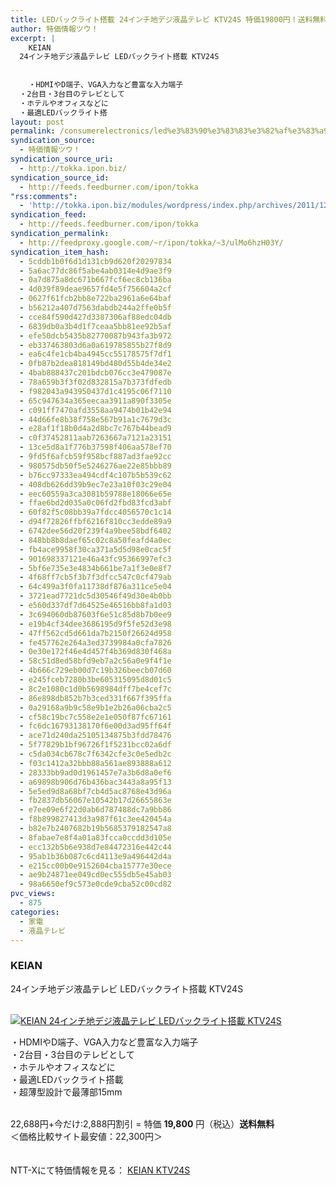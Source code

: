 ```yaml
---
title: LEDバックライト搭載 24インチ地デジ液晶テレビ KTV24S 特価19800円！送料無料！
author: 特価情報ツウ！
excerpt: |
  	KEIAN
  24インチ地デジ液晶テレビ LEDバックライト搭載 KTV24S
  	
  
  	・HDMIやD端子、VGA入力など豊富な入力端子
  ・2台目・3台目のテレビとして
  ・ホテルやオフィスなどに
  ・最適LEDバックライト搭
layout: post
permalink: /consumerelectronics/led%e3%83%90%e3%83%83%e3%82%af%e3%83%a9%e3%82%a4%e3%83%88%e6%90%ad%e8%bc%89-24%e3%82%a4%e3%83%b3%e3%83%81%e5%9c%b0%e3%83%87%e3%82%b8%e6%b6%b2%e6%99%b6%e3%83%86%e3%83%ac%e3%83%93-ktv24s-%e7%89%b9.html
syndication_source:
  - 特価情報ツウ！
syndication_source_uri:
  - http://tokka.ipon.biz/
syndication_source_id:
  - http://feeds.feedburner.com/ipon/tokka
"rss:comments":
  - 'http://tokka.ipon.biz/modules/wordpress/index.php/archives/2011/12/26/led-24-ktv24s-19800/#comments'
syndication_feed:
  - http://feeds.feedburner.com/ipon/tokka
syndication_permalink:
  - http://feedproxy.google.com/~r/ipon/tokka/~3/ulMo6hzH03Y/
syndication_item_hash:
  - 5cddb1b0f6d1d131cb9d620f20297834
  - 5a6ac77dc86f5abe4ab0314e4d9ae3f9
  - 0a7d875a8dc671b667fcf6ec8cb136ba
  - 4d039f89deae9657fd4e5f756604a2cf
  - 0627f61fcb2bb8e722ba2961a6e64baf
  - b56212a407d7563dabdb244a2ffe0b5f
  - cce84f590d427d3387306af88edc04db
  - 6839db0a3b4d1f7ceaa5bb81ee92b5af
  - efe50dcb5435b82770087b943fa3b972
  - eb337463803d6a0a619785855b27f8d9
  - ea6c4fe1cb4ba4945cc55178575f7df1
  - 0fb87b2dea818149bd480d55b4de34e2
  - 4bab888437c201bdcb076cc3e479087e
  - 78a659b3f3f02d832815a7b373fdfedb
  - f982043a943950437d1c4195c06f7110
  - 65c947634a365eecaa3911a890f3305e
  - c091ff7470afd3558aa9474b01b42e94
  - 44d66fe8b38f758e567b91a1c7679d3c
  - e28af1f18b0d4a2d8bc7c767b44bead9
  - c0f37452811aab7263667a7121a23151
  - 13ce5d8a1f776b37598f406aa578ef70
  - 9fd5f6afcb59f958bcf887ad3fae92cc
  - 980575db50f5e5246276ae22e85bbb89
  - b76cc97333ea494cdf4c107b5b539c62
  - 408db626dd39b9ec7e23a10f03c29e04
  - eec60559a3ca3081b59788e18066e65e
  - ffae6bd2d035a0c06fd2fbd83fcd3abf
  - 60f82f5c08bb39a7fdcc4056570c1c14
  - d94f72826ffbf6216f810cc3edde89a9
  - 6742dee56d20f239f4a9bee58bdf6402
  - 848bb8b8daef65c02c8a50feafd4a0ec
  - fb4ace9958f30ca371a5d5d98e0cac5f
  - 901698337121e46a43fc95366997efc3
  - 5bf6e735e3e4834b661be7a1f3e0e8f7
  - 4f68ff7cb5f3b7f3dfcc547c0cf479ab
  - 64c499a3f0fa11738df876a311ce5e04
  - 3721ead7721dc5d30546f49d30e4b0bb
  - e560d337df7d64525e46516bb8fa1d03
  - 3c694060db87603f6e51c85d8b7b0ee9
  - e19b4cf34dee3686195d9f5fe52d3e98
  - 47ff562cd5d661da7b2150f26624d958
  - fe457762e264a3ed3739984a0cfa7826
  - 0e30e172f46e4d457f4b369d830f468a
  - 58c51d8ed58bfd9eb7a2c56a0e9f4f1e
  - 4b666c729eb00d7c19b326beecb07d60
  - e245fceb7280b3be605315095d8d01c5
  - 8c2e1080c1d0b5698984dff7be4cef7c
  - 86e898db852b7b3ced331f667f395ffa
  - 0a29168a9b9c58e9b1e2b26a06cba2c5
  - cf58c19bc7c558e2e1e050f87fc67161
  - fc6dc16793138170f6e00d3ad95ff64f
  - ace71d240da25105134875b3fdd78476
  - 5f77829b1bf96726f1f5231bcc02a6df
  - c5da034cb678c7f6342cfe3c0e5edb2c
  - f03c1412a32bbb88a561ae893888a612
  - 28333bb9ad0d1961457e7a3b6d8a0ef6
  - a69898b906d76b436bac3443a8a95f13
  - 5e5ed9d8a68bf7cb4d5ac8768e43d96a
  - fb2837db56067e10542b17d26655863e
  - e7ee09e6f22d0ab6d787488dc7a9bb86
  - f8b899827413d3a987f61c3ee420454a
  - b82e7b2407682b19b5685379182547a8
  - 8fabae7e8f4a01a83fcca0ccdd3d105e
  - ecc132b5b6e938d7e84472316e442c44
  - 95ab1b36b087c6cd4113e9a496442d4a
  - e215cc00b0e9152604cba15777e30ece
  - ae9b24871ee049cd0ec555db5e45ab03
  - 98a6650ef9c573e0cde9cba52c00cd82
pvc_views:
  - 875
categories:
  - 家電
  - 液晶テレビ
---
```

### KEIAN  
24インチ地デジ液晶テレビ LEDバックライト搭載 KTV24S

<div class="img-bg2 img_L">
  <a href="http://px.a8.net/svt/ejp?a8mat=ZYP6S+8IMA3E+S1Q+BWGDT&#038;a8ejpredirect=http://nttxstore.jp/_II_KV13851150" ><br /> <img border="0" alt="KEIAN 24インチ地デジ液晶テレビ LEDバックライト搭載 KTV24S" src="http://i1.wp.com/image.nttxstore.jp/l2_images/K/KV/KV13851150.jpg?w=120" data-recalc-dims="1" /></a>
</div>

・HDMIやD端子、VGA入力など豊富な入力端子  
<a id="more-8743"></a>・2台目・3台目のテレビとして  
・ホテルやオフィスなどに  
・最適LEDバックライト搭載  
・超薄型設計で最薄部15mm  
<br clear="all" />

22,688円+今だけ:2,888円割引 = 特価 <span class="tokka-price"><strong>19,800</strong></span> 円（税込）**送料無料**  
＜価格比較サイト最安値：22,300円＞

　  
NTT-Xにて特価情報を見る： <span class="fs150p"><a href="http://px.a8.net/svt/ejp?a8mat=ZYP6S+8IMA3E+S1Q+BWGDT&#038;a8ejpredirect=http://nttxstore.jp/_II_KV13851150" >KEIAN KTV24S</a></span> 

<img src="http://feeds.feedburner.com/~r/ipon/tokka/~4/ulMo6hzH03Y" height="1" width="1" title="" alt="" />